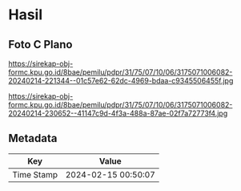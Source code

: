 # Hasil

## Foto C Plano

https://sirekap-obj-formc.kpu.go.id/8bae/pemilu/pdpr/31/75/07/10/06/3175071006082-20240214-221344--01c57e62-62dc-4969-bdaa-c9345506455f.jpg

https://sirekap-obj-formc.kpu.go.id/8bae/pemilu/pdpr/31/75/07/10/06/3175071006082-20240214-230652--41147c9d-4f3a-488a-87ae-02f7a72773f4.jpg


## Metadata

| Key        | Value               |
| ---------- | ------------------- |
| Time Stamp | 2024-02-15 00:50:07 |




